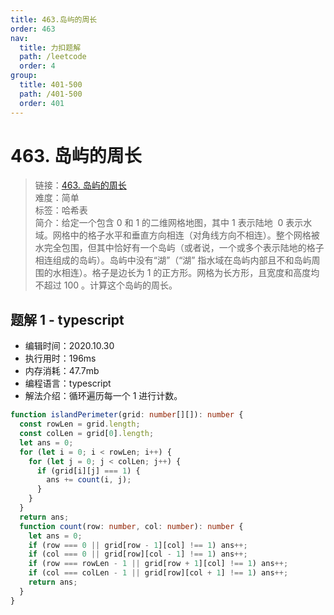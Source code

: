 ```yaml
---
title: 463.岛屿的周长
order: 463
nav:
  title: 力扣题解
  path: /leetcode
  order: 4
group:
  title: 401-500
  path: /401-500
  order: 401
---
```


# 463. 岛屿的周长

> 链接：[463. 岛屿的周长](https://leetcode-cn.com/problems/island-perimeter/)  
> 难度：简单  
> 标签：哈希表  
> 简介：给定一个包含 0 和 1 的二维网格地图，其中 1 表示陆地  0 表示水域。网格中的格子水平和垂直方向相连（对角线方向不相连）。整个网格被水完全包围，但其中恰好有一个岛屿（或者说，一个或多个表示陆地的格子相连组成的岛屿）。岛屿中没有“湖”（“湖” 指水域在岛屿内部且不和岛屿周围的水相连）。格子是边长为 1 的正方形。网格为长方形，且宽度和高度均不超过 100 。计算这个岛屿的周长。

## 题解 1 - typescript

- 编辑时间：2020.10.30
- 执行用时：196ms
- 内存消耗：47.7mb
- 编程语言：typescript
- 解法介绍：循环遍历每一个 1 进行计数。

```typescript
function islandPerimeter(grid: number[][]): number {
  const rowLen = grid.length;
  const colLen = grid[0].length;
  let ans = 0;
  for (let i = 0; i < rowLen; i++) {
    for (let j = 0; j < colLen; j++) {
      if (grid[i][j] === 1) {
        ans += count(i, j);
      }
    }
  }
  return ans;
  function count(row: number, col: number): number {
    let ans = 0;
    if (row === 0 || grid[row - 1][col] !== 1) ans++;
    if (col === 0 || grid[row][col - 1] !== 1) ans++;
    if (row === rowLen - 1 || grid[row + 1][col] !== 1) ans++;
    if (col === colLen - 1 || grid[row][col + 1] !== 1) ans++;
    return ans;
  }
}
```
